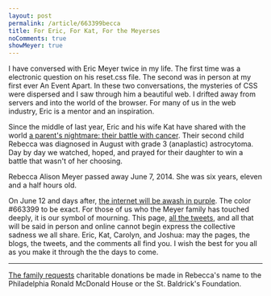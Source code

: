 ```yaml
---
layout: post
permalink: /article/663399becca
title: For Eric, For Kat, For the Meyerses
noComments: true
showMeyer: true
---
```


I have conversed with Eric Meyer twice in my life. The first time was a electronic question on his reset.css file. The second was in person at my first ever An Event Apart. In these two conversations, the mysteries of CSS were dispersed and I saw through him a beautiful web. I drifted away from servers and into the world of the browser. For many of us in the web industry, Eric is a mentor and an inspiration.

Since the middle of last year, Eric and his wife Kat have shared with the world [a parent's nightmare: their battle with cancer](http://meyerweb.com/eric/thoughts/category/personal/cancer). Their second child Rebecca was diagnosed in August with grade 3 (anaplastic) astrocytoma. Day by day we watched, hoped, and prayed for their daughter to win a battle that wasn't of her choosing.

Rebecca Alison Meyer passed away June 7, 2014. She was six years, eleven and a half hours old.

On June 12 and days after, [the internet will be awash in purple](http://www.zeldman.com/2014/06/10/the-color-purple/). The color \#663399 to be exact. For those of us who the Meyer family has touched deeply, it is our symbol of mourning. This page, [all the tweets](https://twitter.com/search?f=realtime&q=%23663399Becca), and all that will be said in person and online cannot begin express the collective sadness we all share. Eric, Kat, Carolyn, and Joshua: may the pages, the blogs, the tweets, and the comments all find you. I wish the best for you all as you make it through the the days to come.

<hr/>

[The family requests](http://meyerweb.com/eric/thoughts/2014/06/09/in-memoriam-2/) charitable donations be made in Rebecca's name to the Philadelphia Ronald McDonald House or the St. Baldrick's Foundation.
